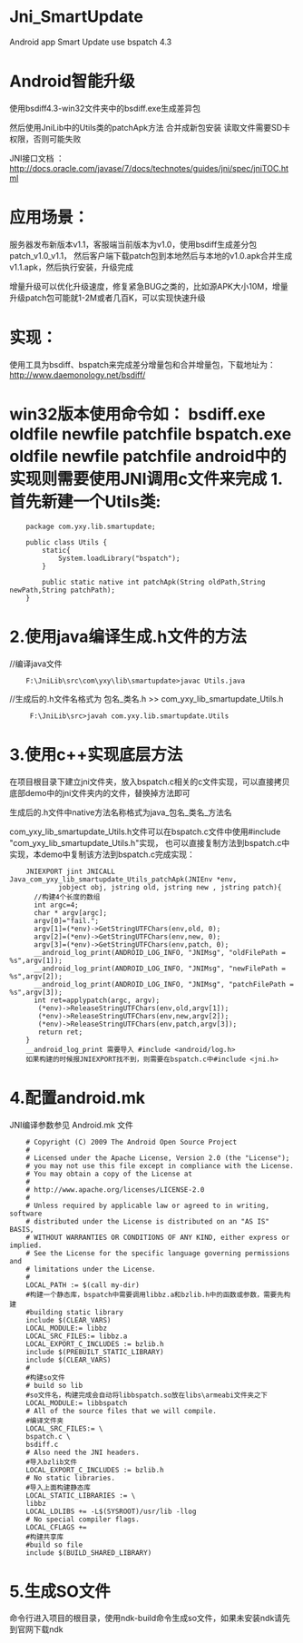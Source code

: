 # Jni_SmartUpdate
Android app Smart Update use bspatch 4.3

Android智能升级
===========================================
使用bsdiff4.3-win32文件夹中的bsdiff.exe生成差异包

然后使用JniLib中的Utils类的patchApk方法 合并成新包安装
读取文件需要SD卡权限，否则可能失败

JNI接口文档 ：
http://docs.oracle.com/javase/7/docs/technotes/guides/jni/spec/jniTOC.html


应用场景：
=========================================================

服务器发布新版本v1.1，客服端当前版本为v1.0，使用bsdiff生成差分包patch_v1.0_v1.1，
然后客户端下载patch包到本地然后与本地的v1.0.apk合并生成v1.1.apk，然后执行安装，升级完成

增量升级可以优化升级速度，修复紧急BUG之类的，比如源APK大小10M，增量升级patch包可能就1-2M或者几百K，可以实现快速升级

 实现：
=========================================================

使用工具为bsdiff、bspatch来完成差分增量包和合并增量包，下载地址为：http://www.daemonology.net/bsdiff/ 

win32版本使用命令如：
bsdiff.exe oldfile newfile patchfile
bspatch.exe oldfile newfile patchfile
android中的实现则需要使用JNI调用c文件来完成
1.首先新建一个Utils类:
=========================================================
```
	package com.yxy.lib.smartupdate;
	
	public class Utils {
		static{
			System.loadLibrary("bspatch");
		}
		
		public static native int patchApk(String oldPath,String newPath,String patchPath);
	}
```
2.使用java编译生成.h文件的方法
=========================================================

//编译java文件
```
	F:\JniLib\src\com\yxy\lib\smartupdate>javac Utils.java
```
//生成后的.h文件名格式为 包名_类名.h >> com_yxy_lib_smartupdate_Utils.h
```
	 F:\JniLib\src>javah com.yxy.lib.smartupdate.Utils
```
3.使用c++实现底层方法
=========================================================
在项目根目录下建立jni文件夹，放入bspatch.c相关的c文件实现，可以直接拷贝底部demo中的jni文件夹内的文件，替换掉方法即可

生成后的.h文件中native方法名称格式为java_包名_类名_方法名

com_yxy_lib_smartupdate_Utils.h文件可以在bspatch.c文件中使用#include "com_yxy_lib_smartupdate_Utils.h"实现， 也可以直接复制方法到bspatch.c中实现，本demo中复制该方法到bspatch.c完成实现：
```
	JNIEXPORT jint JNICALL Java_com_yxy_lib_smartupdate_Utils_patchApk(JNIEnv *env,
	        jobject obj, jstring old, jstring new , jstring patch){
	  //构建4个长度的数组
	  int argc=4;
	  char * argv[argc];
	  argv[0]="fail.";
	  argv[1]=(*env)->GetStringUTFChars(env,old, 0);
	  argv[2]=(*env)->GetStringUTFChars(env,new, 0);
	  argv[3]=(*env)->GetStringUTFChars(env,patch, 0);
	  __android_log_print(ANDROID_LOG_INFO, "JNIMsg", "oldFilePath = %s",argv[1]);
	  __android_log_print(ANDROID_LOG_INFO, "JNIMsg", "newFilePath = %s",argv[2]);
	  __android_log_print(ANDROID_LOG_INFO, "JNIMsg", "patchFilePath = %s",argv[3]);
	  int ret=applypatch(argc, argv);
	   (*env)->ReleaseStringUTFChars(env,old,argv[1]);
	   (*env)->ReleaseStringUTFChars(env,new,argv[2]);
	   (*env)->ReleaseStringUTFChars(env,patch,argv[3]);
	   return ret;
	}
	__android_log_print 需要导入 #include <android/log.h>
	如果构建的时候报JNIEXPORT找不到，则需要在bspatch.c中#include <jni.h>
```

4.配置android.mk 
=========================================================

JNI编译参数参见 Android.mk 文件

```
	# Copyright (C) 2009 The Android Open Source Project
	#
	# Licensed under the Apache License, Version 2.0 (the "License");
	# you may not use this file except in compliance with the License.
	# You may obtain a copy of the License at
	#
	# http://www.apache.org/licenses/LICENSE-2.0
	#
	# Unless required by applicable law or agreed to in writing, software
	# distributed under the License is distributed on an "AS IS" BASIS,
	# WITHOUT WARRANTIES OR CONDITIONS OF ANY KIND, either express or implied.
	# See the License for the specific language governing permissions and
	# limitations under the License.
	#
	LOCAL_PATH := $(call my-dir)
	#构建一个静态库，bspatch中需要调用libbz.a和bzlib.h中的函数或参数，需要先构建
	#building static library
	include $(CLEAR_VARS)
	LOCAL_MODULE:= libbz
	LOCAL_SRC_FILES:= libbz.a
	LOCAL_EXPORT_C_INCLUDES := bzlib.h
	include $(PREBUILT_STATIC_LIBRARY)
	include $(CLEAR_VARS)
	#
	#构建so文件
	# build so lib
	#so文件名，构建完成会自动将libbspatch.so放在libs\armeabi文件夹之下
	LOCAL_MODULE:= libbspatch
	# All of the source files that we will compile.
	#编译文件夹
	LOCAL_SRC_FILES:= \
	bspatch.c \
	bsdiff.c
	# Also need the JNI headers.
	#导入bzlib文件
	LOCAL_EXPORT_C_INCLUDES := bzlib.h
	# No static libraries.
	#导入上面构建静态库
	LOCAL_STATIC_LIBRARIES := \
	libbz
	LOCAL_LDLIBS += -L$(SYSROOT)/usr/lib -llog
	# No special compiler flags.
	LOCAL_CFLAGS +=
	#构建共享库
	#build so file
	include $(BUILD_SHARED_LIBRARY)
```
5.生成SO文件
=========================================================

命令行进入项目的根目录，使用ndk-build命令生成so文件，如果未安装ndk请先到官网下载ndk


